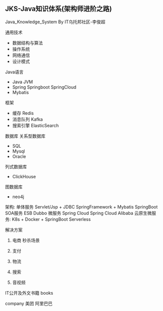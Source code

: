 JKS-Java知识体系(架构师进阶之路)
-----------------------
Java_Knowledge_System  By IT乌托邦社区-李俊超

通用技术
* 数据结构与算法
* 操作系统
* 网络通信
* 设计模式

Java语言
* Java
  JVM
* Spring
  Springboot
  SpringCloud
* Mybatis

框架
* 缓存
    Redis
* 消息队列
    Kafka
* 搜索引擎
    ElasticSearch

  
数据库
关系型数据库
* SQL
* Mysql
* Oracle

列式数据库
* ClickHouse


图数据库
* neo4j


架构:
    单体服务
        Servlet/Jsp + JDBC
        SpringFramework + Mybatis
        SpringBoot 
    SOA服务
        ESB
        Dubbo
    微服务
        Spring Cloud
        Spring Cloud Alibaba
        云原生微服务: K8s + Docker + SpringBoot
    Serverless


解决方案
1. 电商
    秒杀场景
3. 支付
    
4. 物流
    
5. 搜索
    
6. 音视频
    






IT公开及外文书籍
books


company
  美团
  阿里巴巴

